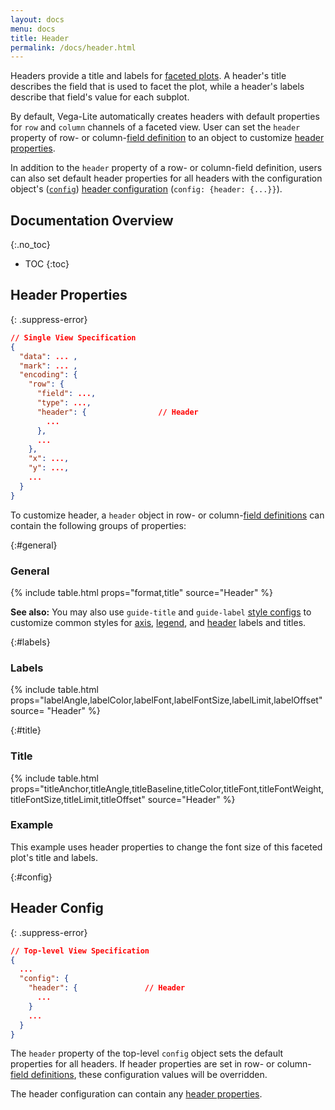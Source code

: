 ```yaml
---
layout: docs
menu: docs
title: Header
permalink: /docs/header.html
---
```


Headers provide a title and labels for [faceted plots](facet.html). A header's title describes the field that is used to facet the plot, while a header's labels describe that field's value for each subplot.

By default, Vega-Lite automatically creates headers with default properties for `row` and `column` channels of a faceted view.
User can set the `header` property of row- or column-[field definition](facet.html#field-def) to an object to customize [header properties](#header-properties).

In addition to the `header` property of a row- or column-field definition, users can also set default header properties for all headers with the configuration object's ([`config`](config.html)) [header configuration](#config) (`config: {header: {...}}`).

## Documentation Overview
{:.no_toc}

- TOC
{:toc}

## Header Properties

{: .suppress-error}
```json
// Single View Specification
{
  "data": ... ,
  "mark": ... ,
  "encoding": {
    "row": {
      "field": ...,
      "type": ...,
      "header": {                // Header
        ...
      },
      ...
    },
    "x": ...,
    "y": ...,
    ...
  }
}
```

To customize header, a `header` object in row- or column-[field definitions](facet.html#mapping) can contain the following groups of properties:

{:#general}
### General

{% include table.html props="format,title" source="Header" %}

__See also:__ You may also use `guide-title` and `guide-label` [style configs](mark.html#style-config) to customize common styles for [axis](axis.html), [legend](legend.html), and [header](header.html) labels and titles.

{:#labels}
### Labels

{% include table.html props="labelAngle,labelColor,labelFont,labelFontSize,labelLimit,labelOffset" source= "Header" %}

{:#title}
### Title

{% include table.html props="titleAnchor,titleAngle,titleBaseline,titleColor,titleFont,titleFontWeight,titleFontSize,titleLimit,titleOffset" source="Header" %}

### Example

<span class="vl-example" data-name="facet_custom_header"></span>

This example uses header properties to change the font size of this faceted plot's title and labels.

{:#config}
## Header Config

{: .suppress-error}
```json
// Top-level View Specification
{
  ...
  "config": {
    "header": {               // Header
      ...
    }
    ...
  }
}
```

The `header` property of the top-level `config` object sets the default properties for all headers. If header properties are set in row- or column-[field definitions](facet.html#mapping), these configuration values will be overridden.

The header configuration can contain any [header properties](#general).
